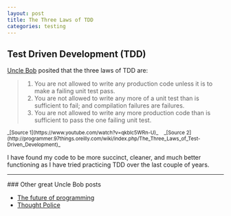```yaml
---
layout: post
title: The Three Laws of TDD
categories: testing
---
```


## Test Driven Development (TDD)

[Uncle Bob](https://en.wikipedia.org/wiki/Robert_C._Martin) posited that the three laws of TDD are:

> 1. You are not allowed to write any production code unless it is to make a failing unit test pass.
> 1. You are not allowed to write any more of a unit test than is sufficient to fail; and compilation failures are failures.
> 1. You are not allowed to write any more production code than is sufficient to pass the one failing unit test.

<small>
_[Source 1](https://www.youtube.com/watch?v=qkblc5WRn-U)_ &nbsp;&nbsp;
_[Source 2](http://programmer.97things.oreilly.com/wiki/index.php/The_Three_Laws_of_Test-Driven_Development)_
</small>

I have found my code to be more succinct, cleaner, and much better functioning as I have tried practicing
TDD over the last couple of years.


<hr/>
### Other great Uncle Bob posts

- [The future of programming](https://www.youtube.com/watch?v=ecIWPzGEbFc)
- [Thought Police](http://blog.cleancoder.com/uncle-bob/2017/08/09/ThoughtPolice.html)

